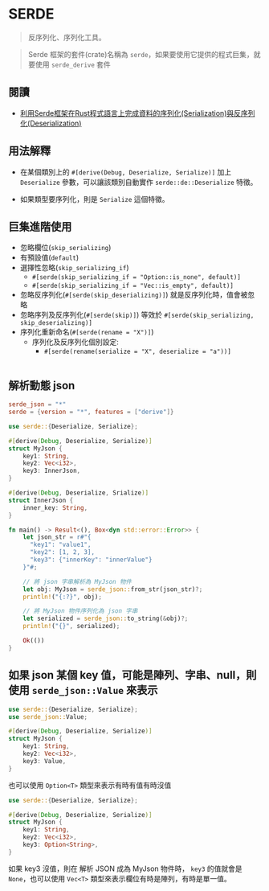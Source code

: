 # SERDE
> 反序列化、序列化工具。

> Serde 框架的套件(crate)名稱為 `serde`，如果要使用它提供的程式巨集，就要使用 `serde_derive` 套件

## 閱讀
- [利用Serde框架在Rust程式語言上完成資料的序列化(Serialization)與反序列化(Deserialization)](https://magiclen.org/rust-serde/)

## 用法解釋
- 在某個類別上的 `#[derive(Debug, Deserialize, Serialize)]` 加上 `Deserialize` 參數，可以讓該類別自動實作 `serde::de::Deserialize` 特徵。

- 如果類型要序列化，則是 `Serialize` 這個特徵。


## 巨集進階使用

- 忽略欄位(`skip_serializing`)
- 有預設值(`default`)
- 選擇性忽略(`skip_serializing_if`)
    - `#[serde(skip_serializing_if = "Option::is_none", default)]`
    - `#[serde(skip_serializing_if = "Vec::is_empty", default)]`
- 忽略反序列化(`#[serde(skip_deserializing)]`) 就是反序列化時，值會被忽略
- 忽略序列及反序列化(`#[serde(skip)]`) 等效於 `#[serde(skip_serializing, skip_deserializing)]`
- 序列化重新命名(`#[serde(rename = "X")]`)
    - 序列化及反序列化個別設定:
        - `#[serde(rename(serialize = "X", deserialize = "a"))]`

```rust

```


## 解析動態 json 

```toml
serde_json = "*"
serde = {version = "*", features = ["derive"]}
```


```rust
use serde::{Deserialize, Serialize};

#[derive(Debug, Deserialize, Serialize)]
struct MyJson {
    key1: String,
    key2: Vec<i32>,
    key3: InnerJson,
}

#[derive(Debug, Deserialize, Srialize)]
struct InnerJson {
    inner_key: String,
}

fn main() -> Result<(), Box<dyn std::error::Error>> {
    let json_str = r#"{
      "key1": "value1",
      "key2": [1, 2, 3],
      "key3": {"innerKey": "innerValue"}
    }"#;

    // 將 json 字串解析為 MyJson 物件
    let obj: MyJson = serde_json::from_str(json_str)?;
    println!("{:?}", obj);

    // 將 MyJson 物件序列化為 json 字串
    let serialized = serde_json::to_string(&obj)?;
    println!("{}", serialized);

    Ok(())
}
```

## 如果 json 某個 key 值，可能是陣列、字串、null，則使用 `serde_json::Value` 來表示
```rust
use serde::{Deserialize, Serialize};
use serde_json::Value;

#[derive(Debug, Deserialize, Serialize)]
struct MyJson {
    key1: String,
    key2: Vec<i32>,
    key3: Value,
}
```

也可以使用 `Option<T>` 類型來表示有時有值有時沒值
```rust
use serde::{Deserialize, Serialize};

#[derive(Debug, Deserialize, Serialize)]
struct MyJson {
    key1: String,
    key2: Vec<i32>,
    key3: Option<String>,
}
```

如果 key3 沒值，則在 解析 JSON 成為 MyJson 物件時，
`key3` 的值就會是 `None`，也可以使用 `Vec<T>` 類型來表示欄位有時是陣列，有時是單一值。

